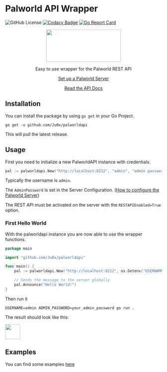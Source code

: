 # Palworld API Wrapper
![GitHub License](https://img.shields.io/github/license/Ju0x/palworldapi)
[![Codacy Badge](https://app.codacy.com/project/badge/Grade/96c7fd4725fa49c88121c7e1af158899)](https://app.codacy.com/gh/Ju0x/palworldapi/dashboard?utm_source=gh&utm_medium=referral&utm_content=&utm_campaign=Badge_grade)
[![Go Report Card](https://goreportcard.com/badge/github.com/Ju0x/palworldapi)](https://goreportcard.com/report/github.com/Ju0x/palworldapi)


<div align="center">


<img src="https://github.com/user-attachments/assets/c2693a70-0c25-4308-937f-e5f97137176c" width="240px" height="104px">



Easy to use wrapper for the Palworld REST API

[Set up a Palworld Server](https://tech.palworldgame.com/)

[Read the API Docs](https://tech.palworldgame.com/category/rest-api)
</div>

## Installation

You can install the package by using `go get` in your Go Project.

```
go get -u github.com/Ju0x/palworldapi
```
This will pull the latest release.

## Usage

First you need to initialize a new PalworldAPI instance with credentials.

```go
pal := palworldapi.New("http://localhost:8212", "admin", "admin password")
```

Typically the username is `admin`.

The `AdminPassword` is set in the Server Configuration. ([How to configure the Palworld Server](https://tech.palworldgame.com/settings-and-operation/configuration))


The REST API must be activated on the server with the `RESTAPIEnabled=True` option.


### First Hello World

With the palworldapi instance you are now able to use the wrapper functions.

```go
package main

import "github.com/Ju0x/palworldapi"

func main() {
    pal := palworldapi.New("http://localhost:8212", os.Getenv("USERNAME"), os.Getenv("ADMIN_PASSWORD"))

    // Sends the message to the server globally
    pal.Announce("Hello World!")
}
```

Then run it
```
USERNAME=admin ADMIN_PASSWORD=your_admin_password go run .
```

The result should look like this:

<img src="https://github.com/user-attachments/assets/d2d986da-5295-4a3d-ad83-57ea1cd058d4" height="48px">


## Examples

You can find some examples [here](https://github.com/Ju0x/palworldapi/tree/main/examples)
